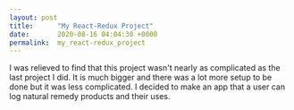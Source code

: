```yaml
---
layout: post
title:      "My React-Redux Project"
date:       2020-08-16 04:04:30 +0000
permalink:  my_react-redux_project
---
```



I was relieved to find that this project wasn't nearly as complicated as the last project I did. It is much bigger and there was a lot more setup to be done but it was less complicated. I decided to make an app that a user can log natural remedy products and their uses. 
